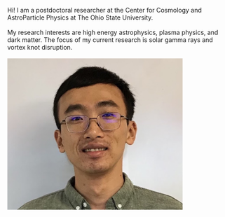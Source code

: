 Hi! I am a postdoctoral researcher at the Center for Cosmology and AstroParticle Physics at The Ohio State University. 
<br/><br/>
My research interests are high energy astrophysics, plasma physics, and dark matter. The focus of my current research is solar gamma rays and vortex knot disruption.
<br/><br/>
<img src="images/profile.jpg" width = "400">

